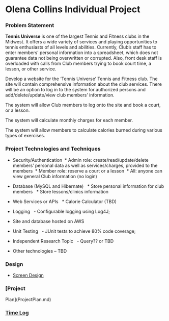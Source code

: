 

# Olena Collins Individual Project

### Problem Statement

**Tennis Universe** is one of the largest Tennis and Fitness clubs in the Midwest. It offers a wide variety of services and playing opportunities to tennis enthusiasts of all levels and abilities. Currently, Club’s staff has to enter members’ personal information into a spreadsheet, which does not guarantee data not being overwritten or corrupted. Also, front desk staff is overloaded
with calls from Club members trying to book court time, a lesson, or other service. 

Develop a website for the ‘Tennis Universe’ Tennis and Fitness club. The site will contain comprehensive information about the club services. There will be an option to log in to the system for authorized persons and add/delete/update/view club members’ information.

The system will allow Club members to log onto the site and book a court, or a lesson.

The system will calculate monthly charges for each member. 

The system will allow members to calculate calories burned during various types of exercises. 

### Project Technologies and Techniques
* Security/Authentication
  * Admin role: create/read/update/delete members’ personal data as well as services/charges, provided to the members
  * Member role: reserve a court or a lesson
  * All: anyone can view general Club information (no login)

* Database (MySQL and Hibernate) 
  * Store personal information for club members
  * Store lessons/clinics information

* Web Services or APIs 
  * Calorie Calculator (TBD)

* Logging 
  - Configurable logging using Log4J; 

* Site and database hosted on AWS

* Unit Testing 
   - JUnit tests to achieve 80% code coverage;

* Independent Research Topic 
   - Query?? or TBD

* Other technologies – TBD

### Design

* [Screen Design](DesignDocuments/Home.png)
 
### [Project
Plan](ProjectPlan.md)

### [Time Log](TimeLog.md)

 
